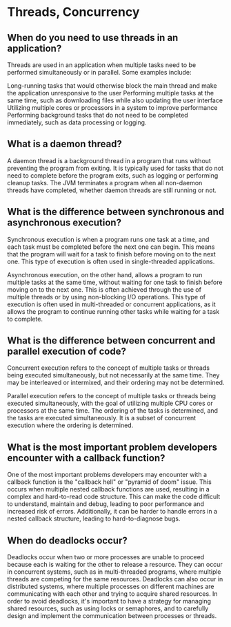 # Threads, Concurrency

## When do you need to use threads in an application?

Threads are used in an application when multiple tasks need to be performed simultaneously or in parallel. Some examples include:

Long-running tasks that would otherwise block the main thread and make the application unresponsive to the user
Performing multiple tasks at the same time, such as downloading files while also updating the user interface
Utilizing multiple cores or processors in a system to improve performance
Performing background tasks that do not need to be completed immediately, such as data processing or logging.

## What is a daemon thread?

A daemon thread is a background thread in a program that runs without preventing the program from exiting. It is typically used for tasks that do not need to complete before the program exits, such as logging or performing cleanup tasks. The JVM terminates a program when all non-daemon threads have completed, whether daemon threads are still running or not.

## What is the difference between synchronous and asynchronous execution?

Synchronous execution is when a program runs one task at a time, and each task must be completed before the next one can begin. This means that the program will wait for a task to finish before moving on to the next one. This type of execution is often used in single-threaded applications.

Asynchronous execution, on the other hand, allows a program to run multiple tasks at the same time, without waiting for one task to finish before moving on to the next one. This is often achieved through the use of multiple threads or by using non-blocking I/O operations. This type of execution is often used in multi-threaded or concurrent applications, as it allows the program to continue running other tasks while waiting for a task to complete.

## What is the difference between concurrent and parallel execution of code?

Concurrent execution refers to the concept of multiple tasks or threads being executed simultaneously, but not necessarily at the same time. They may be interleaved or intermixed, and their ordering may not be determined.

Parallel execution refers to the concept of multiple tasks or threads being executed simultaneously, with the goal of utilizing multiple CPU cores or processors at the same time. The ordering of the tasks is determined, and the tasks are executed simultaneously. It is a subset of concurrent execution where the ordering is determined.

## What is the most important problem developers encounter with a callback function?

One of the most important problems developers may encounter with a callback function is the "callback hell" or "pyramid of doom" issue. This occurs when multiple nested callback functions are used, resulting in a complex and hard-to-read code structure. This can make the code difficult to understand, maintain and debug, leading to poor performance and increased risk of errors. Additionally, it can be harder to handle errors in a nested callback structure, leading to hard-to-diagnose bugs.

## When do deadlocks occur?

Deadlocks occur when two or more processes are unable to proceed because each is waiting for the other to release a resource. They can occur in concurrent systems, such as in multi-threaded programs, where multiple threads are competing for the same resources. Deadlocks can also occur in distributed systems, where multiple processes on different machines are communicating with each other and trying to acquire shared resources. In order to avoid deadlocks, it's important to have a strategy for managing shared resources, such as using locks or semaphores, and to carefully design and implement the communication between processes or threads.
